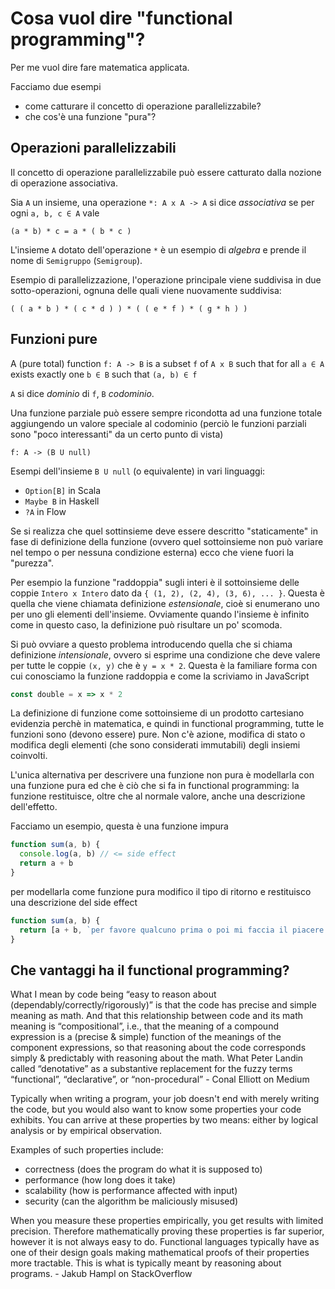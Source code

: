 # Cosa vuol dire "functional programming"?

Per me vuol dire fare matematica applicata.

Facciamo due esempi

- come catturare il concetto di operazione parallelizzabile?
- che cos'è una funzione "pura"?

## Operazioni parallelizzabili

Il concetto di operazione parallelizzabile può essere catturato dalla nozione di operazione associativa.

Sia `A` un insieme, una operazione `*: A x A -> A` si dice *associativa* se per ogni `a, b, c ∈ A` vale

```
(a * b) * c = a * ( b * c )
```

L'insieme `A` dotato dell'operazione `*` è un esempio di *algebra* e prende il nome di `Semigruppo` (`Semigroup`).

Esempio di parallelizzazione, l'operazione principale viene suddivisa in due sotto-operazioni, ognuna delle quali viene nuovamente suddivisa:

```
( ( a * b ) * ( c * d ) ) * ( ( e * f ) * ( g * h ) )
```

## Funzioni pure

A (pure total) function `f: A -> B` is a subset `f` of `A x B` such that for all `a ∈ A` exists exactly one `b ∈ B` such that `(a, b) ∈ f`

`A` si dice *dominio* di `f`, `B` *codominio*.

Una funzione parziale può essere sempre ricondotta ad una funzione totale aggiungendo un valore speciale al codominio (perciò le funzioni parziali sono "poco interessanti" da un certo punto di vista)

```
f: A -> (B U null)
```

Esempi dell'insieme `B U null` (o equivalente) in vari linguaggi:

- `Option[B]` in Scala
- `Maybe B` in Haskell
- `?A` in Flow

Se si realizza che quel sottinsieme deve essere descritto "staticamente" in fase di definizione della funzione (ovvero quel sottoinsieme non può variare nel tempo o per nessuna condizione esterna) ecco che viene fuori la "purezza".

Per esempio la funzione "raddoppia" sugli interi è il sottoinsieme delle coppie `Intero x Intero` dato da `{ (1, 2), (2, 4), (3, 6), ... }`. Questa è quella che viene chiamata definizione *estensionale*, cioè si enumerano uno per uno gli elementi dell'insieme. Ovviamente quando l'insieme è infinito come in questo caso, la definizione può risultare un po' scomoda.

Si può ovviare a questo problema introducendo quella che si chiama definizione *intensionale*, ovvero si esprime una condizione che deve valere per tutte le coppie `(x, y)` che è `y = x * 2`. Questa è la familiare forma con cui conosciamo la funzione raddoppia e come la scriviamo in JavaScript

```js
const double = x => x * 2
```

La definizione di funzione come sottoinsieme di un prodotto cartesiano evidenzia perchè in matematica, e quindi in functional programming, tutte le funzioni sono (devono essere) pure. Non c'è azione, modifica di stato o modifica degli elementi (che sono considerati immutabili) degli insiemi coinvolti.

L'unica alternativa per descrivere una funzione non pura è modellarla con una funzione pura ed che è ciò che si fa in functional programming: la funzione restituisce, oltre che al normale valore, anche una descrizione dell'effetto.

Facciamo un esempio, questa è una funzione impura

```js
function sum(a, b) {
  console.log(a, b) // <= side effect
  return a + b
}
```

per modellarla come funzione pura modifico il tipo di ritorno e restituisco una descrizione del side effect

```js
function sum(a, b) {
  return [a + b, `per favore qualcuno prima o poi mi faccia il piacere di loggare ${a}, ${b}`]
}
```

## Che vantaggi ha il functional programming?

What I mean by code being “easy to reason about (dependably/correctly/rigorously)” is that the code has precise and simple meaning as math. And that this relationship between code and its math meaning is “compositional”, i.e., that the meaning of a compound expression is a (precise & simple) function of the meanings of the component expressions, so that reasoning about the code corresponds simply & predictably with reasoning about the math. What Peter Landin called “denotative” as a substantive replacement for the fuzzy terms “functional”, “declarative”, or “non-procedural” - Conal Elliott on Medium

Typically when writing a program, your job doesn't end with merely writing the code, but you would also want to know some properties your code exhibits. You can arrive at these properties by two means: either by logical analysis or by empirical observation.

Examples of such properties include:

- correctness (does the program do what it is supposed to)
- performance (how long does it take)
- scalability (how is performance affected with input)
- security (can the algorithm be maliciously misused)

When you measure these properties empirically, you get results with limited precision. Therefore mathematically proving these properties is far superior, however it is not always easy to do. Functional languages typically have as one of their design goals making mathematical proofs of their properties more tractable. This is what is typically meant by reasoning about programs. - Jakub Hampl on StackOverflow


